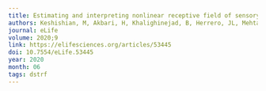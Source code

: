 ```yaml
---
title: Estimating and interpreting nonlinear receptive field of sensory neural responses with deep neural network models
authors: Keshishian, M, Akbari, H, Khalighinejad, B, Herrero, JL, Mehta, AD, Mesgarani, N
journal: eLife
volume: 2020;9
link: https://elifesciences.org/articles/53445
doi: 10.7554/eLife.53445
year: 2020
month: 06
tags: dstrf
---
```

